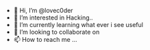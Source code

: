 - 👋 Hi, I’m @lovec0der
- 👀 I’m interested in Hacking..
- 🌱 I’m currently learning what ever i see useful
- 💞️ I’m looking to collaborate on 
- 📫 How to reach me ...

<!---
lovec0der/lovec0der is a ✨ special ✨ repository because its `README.md` (this file) appears on your GitHub profile.
You can click the Preview link to take a look at your changes.
--->
